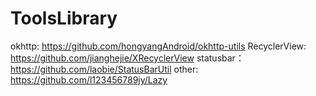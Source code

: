 # ToolsLibrary


okhttp:         https://github.com/hongyangAndroid/okhttp-utils
RecyclerView:   https://github.com/jianghejie/XRecyclerView
statusbar：     https://github.com/laobie/StatusBarUtil
other:          https://github.com/l123456789jy/Lazy
